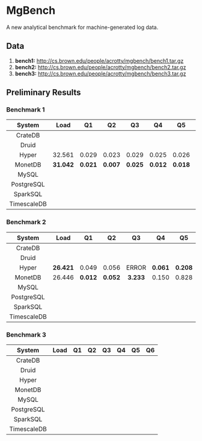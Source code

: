 # MgBench
A new analytical benchmark for machine-generated log data.

## Data

1. **bench1:** http://cs.brown.edu/people/acrotty/mgbench/bench1.tar.gz
2. **bench2:** http://cs.brown.edu/people/acrotty/mgbench/bench2.tar.gz
3. **bench3:** http://cs.brown.edu/people/acrotty/mgbench/bench3.tar.gz

## Preliminary Results

### Benchmark 1

| System      | Load       | Q1        | Q2        | Q3        | Q4        | Q5        | Q6        |
| :---:       | :---:      | :---:     | :---:     | :---:     | :---:     | :---:     | :---:     |
| CrateDB     |  |  |  |  |  |  |  |
| Druid       |  |  |  |  |  |  |  |
| Hyper       | 32.561     | 0.029     | 0.023     | 0.029     | 0.025     | 0.026     | **0.054** |
| MonetDB     | **31.042** | **0.021** | **0.007** | **0.025** | **0.012** | **0.018** | 0.180     |
| MySQL       |  |  |  |  |  |  |  |
| PostgreSQL  |  |  |  |  |  |  |  |
| SparkSQL    |  |  |  |  |  |  |  |
| TimescaleDB |  |  |  |  |  |  |  |

### Benchmark 2

| System      | Load       | Q1        | Q2        | Q3        | Q4        | Q5        | Q6        |
| :---:       | :---:      | :---:     | :---:     | :---:     | :---:     | :---:     | :---:     |
| CrateDB     |  |  |  |  |  |  |  |
| Druid       |  |  |  |  |  |  |  |
| Hyper       | **26.421** | 0.049     | 0.056     | ERROR     | **0.061** | **0.208** | **0.390** |
| MonetDB     | 26.446     | **0.012** | **0.052** | **3.233** | 0.150     | 0.828     | 2.262     |
| MySQL       |  |  |  |  |  |  |  |
| PostgreSQL  |  |  |  |  |  |  |  |
| SparkSQL    |  |  |  |  |  |  |  |
| TimescaleDB |  |  |  |  |  |  |  |

### Benchmark 3

| System      | Load | Q1 | Q2 | Q3 | Q4 | Q5 | Q6 |
| :---:       | :---: | :---: | :---: | :---: | :---: | :---: | :---: |
| CrateDB     |  |  |  |  |  |  |  |
| Druid       |  |  |  |  |  |  |  |
| Hyper       |  |  |  |  |  |  |  |
| MonetDB     |  |  |  |  |  |  |  |
| MySQL       |  |  |  |  |  |  |  |
| PostgreSQL  |  |  |  |  |  |  |  |
| SparkSQL    |  |  |  |  |  |  |  |
| TimescaleDB |  |  |  |  |  |  |  |

